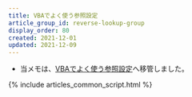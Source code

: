 ```yaml
---
title: VBAでよく使う参照設定
article_group_id: reverse-lookup-group
display_order: 80
created: 2021-12-01
updated: 2021-12-09
---
```

- 当メモは、[VBAでよく使う参照設定](https://thinktwice.tech/it/vba/reference_settings_commonly_used/)へ移管しました。

{% include articles_common_script.html %}
